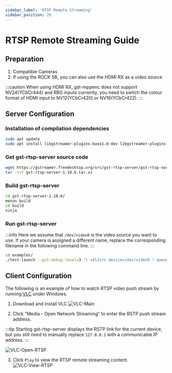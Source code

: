 ```yaml
---
sidebar_label: 'RTSP Remote Streaming'
sidebar_position: 20
---
```


# RTSP Remote Streaming Guide

## Preparation

1. Compatible Cameras
2. If using the ROCK 5B, you can also use the HDMI RX as a video source

:::caution
When using HDMI RX, gst-mppenc does not support NV24(YCbCr444) and RBG inputs currently, you need to switch the colour format of HDMI input to NV12(YCbCr420) or NV16(YCbCr422).
:::

## Server Configuration

### Installation of compilation dependencies

```bash
sudo apt update
sudo apt install libgstreamer-plugins-base1.0-dev libgstreamer-plugins-bad1.0-dev build-essential meson libcgroup-dev gobject-introspection libgirepository1.0-dev
```

### Get gst-rtsp-server source code

```bash
wget https://gstreamer.freedesktop.org/src/gst-rtsp-server/gst-rtsp-server-1.18.6.tar.xz
tar -xvf gst-rtsp-server-1.18.6.tar.xz
```
### Build gst-rtsp-server

```bash
cd gst-rtsp-server-1.18.6/
meson build
cd build
ninja
```

### Run gst-rtsp-server

:::info
Here we assume that `/dev/video0` is the video source you want to use. If your camera is assigned a different name, replace the corresponding filename in the following command line.
:::

```bash
cd examples/
./test-launch --gst-debug-level=3 "( v4l2src device=/dev/video0 ! queue ! mpph265enc bps=51200000 rc-mode=vbr !  rtph265pay name=pay0 pt=97 )"
```

## Client Configuration

The following is an example of how to watch RTSP video push stream by running [VLC](https://www.videolan.org/vlc/) under Windows.

1. Download and install VLC
![VLC-Main](/img/general-tutorial/rtsp/VLC-Main-en.webp)

2. Click "Media - Open Network Streaming" to enter the RSTP push stream address.

:::tip
Starting gst-rtsp-server displays the RSTP link for the current device, but you still need to manually replace `127.0.0.1` with a communicable IP address.
:::

![VLC-Open-RTSP](/img/general-tutorial/rtsp/VLC-Open-RTSP-en.webp)

3. Click `Play` to view the RTSP remote streaming content.
![VLC-View-RTSP](/img/general-tutorial/rtsp/VLC-View-RTSP-en.webp)